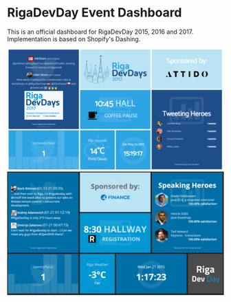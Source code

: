 RigaDevDay Event Dashboard
==========================

This is an official dashboard for RigaDevDay 2015, 2016 and 2017. Implementation is based on Shopify's Dashing.

<img src="https://raw.githubusercontent.com/RigaDevDay/rdd-dashboard/master/assets/images/preview/preview2017.png" />

<img src="https://raw.githubusercontent.com/RigaDevDay/rdd-dashboard/master/assets/images/preview/preview2016.png" />


